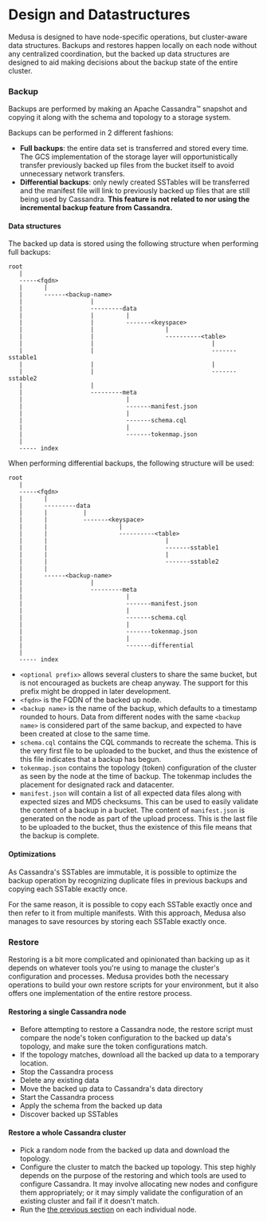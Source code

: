 Design and Datastructures
=========================
Medusa is designed to have node-specific operations, but cluster-aware data structures. Backups and
restores happen locally on each node without any centralized coordination, but the backed up data
structures are designed to aid making decisions about the backup state of the entire cluster.

### Backup
Backups are performed by making an Apache Cassandra™ snapshot and copying it along with
the schema and topology to a storage system.

Backups can be performed in 2 different fashions:

- **Full backups**: the entire data set is transferred and stored every time. The GCS implementation of the storage layer will opportunistically transfer previously backed up files from the bucket itself to avoid unnecessary network transfers.
- **Differential backups**: only newly created SSTables will be transferred and the manifest file will link to previously backed up files that are still being used by Cassandra. **This feature is not related to nor using the incremental backup feature from Cassandra.**


#### Data structures
The backed up data is stored using the following structure when performing full backups:

```
root
   |
   -----<fqdn>
   |      |
   |      ------<backup-name>
   |                   |
   |                   ---------data
   |                   |         |
   |                   |         -------<keyspace>
   |                   |                    |
   |                   |                    ----------<table>
   |                   |                                 |
   |                   |                                 -------sstable1
   |                   |                                 |
   |                   |                                 -------sstable2
   |                   |
   |                   ---------meta
   |                             |
   |                             -------manifest.json
   |                             |
   |                             -------schema.cql
   |                             |
   |                             -------tokenmap.json
   |
   ----- index
```

When performing differential backups, the following structure will be used:

```
root
   |
   -----<fqdn>
   |      |
   |      ---------data
   |      |          |
   |      |          -------<keyspace>
   |      |                    |
   |      |                    ----------<table>
   |      |                                 |
   |      |                                 -------sstable1
   |      |                                 |
   |      |                                 -------sstable2
   |      |
   |      ------<backup-name>
   |                   |
   |                   ---------meta
   |                             |
   |                             -------manifest.json
   |                             |
   |                             -------schema.cql
   |                             |
   |                             -------tokenmap.json
   |                             |
   |                             -------differential
   |
   ----- index
```


- `<optional prefix>` allows several clusters to share the same bucket, but is not encouraged as
buckets are cheap anyway. The support for this prefix might be dropped in later development.
- `<fqdn>` is the FQDN of the backed up node.
- `<backup name>` is the name of the backup, which defaults to a timestamp rounded to hours. Data
  from different nodes with the same `<backup name>` is considered part of the same backup, and
  expected to have been created at close to the same time.
- `schema.cql` contains the CQL commands to recreate the schema. This is the very first file to be
  uploaded to the bucket, and thus the existence of this file indicates that a backup has begun.
- `tokenmap.json` contains the topology (token) configuration of the cluster as seen by the node
  at the time of backup.  The tokenmap includes the placement for designated rack and datacenter. 
- `manifest.json` will contain a list of all expected data files along with expected sizes and
  MD5 checksums. This can be used to easily validate the content of a backup in a bucket.
  The content of `manifest.json` is generated on the node as part of the upload process.
  This is the last file to be uploaded to the bucket, thus the existence of this file means that the
  backup is complete.

#### Optimizations
As Cassandra's SSTables are immutable, it is possible to optimize the backup operation by
recognizing duplicate files in previous backups and copying each SSTable exactly once.

For the same reason, it is possible to copy each SSTable exactly once and then refer to it from multiple manifests.
With this approach, Medusa also manages to save resources by storing each SSTable exactly once.

### Restore
Restoring is a bit more complicated and opinionated than backing up as it depends on whatever
tools you're using to manage the cluster's configuration and processes. Medusa provides both the necessary operations to build your own restore scripts for your environment, but it also offers one implementation of the entire restore process.

#### Restoring a single Cassandra node
- Before attempting to restore a Cassandra node, the restore script must compare the node's token
  configuration to the backed up data's topology, and make sure the token configurations match.
- If the topology matches, download all the backed up data to a temporary location.
- Stop the Cassandra process
- Delete any existing data
- Move the backed up data to Cassandra's data directory
- Start the Cassandra process
- Apply the schema from the backed up data
- Discover backed up SSTables

#### Restore a whole Cassandra cluster
- Pick a random node from the backed up data and download the topology.
- Configure the cluster to match the backed up topology. This step highly depends on the purpose
  of the restoring and which tools are used to configure Cassandra. It may involve allocating new
  nodes and configure them appropriately; or it may simply validate the configuration of an existing
  cluster and fail if it doesn't match.
- Run the [the previous section](#Restoring-a-single-Cassandra-node) on each individual node.
